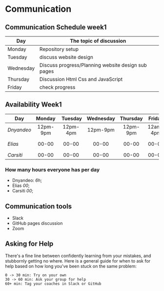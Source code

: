 # Communication

## Communication Schedule week1

| Day       | The topic of discussion                                   |
| --------- | -----------------------                                   |
| Monday    | Repository setup                                          |
| Tuesday   | discuss website design                                    |
| Wednesday | Discuss progress/Planning website design sub pages        |
| Thursday  | Discussion Html Css and JavaScript                        |
| Friday    | check progress                                            |

## Availability Week1

| Day | Monday | Tuesday | Wednesday | Thursday | Friday | Saturday | Sunday |
| --- | :----: | :-----: | :-------: | :------: | :----: | :------: | :----: |
|_Dnyandeo_|12pm-9pm|12pm-4pm|12pm-9pm|12pm-9pm|12am-4pm|-|after class|
|_Elias_|00-00|00-00|00-00|00-00|00-00|00-00|after class|
|_Carsiti_|00-00|00-00|00-00|00-00|00-00|00-00|00-00|

### How many hours everyone has per day

- Dnyandeo: _6h_;
- Elias _00_;
- Carsiti _00_;

## Communication tools

- Slack
- GitHub pages discussion
- Zoom

## Asking for Help

There's a fine line between confidently learning from your mistakes, and
stubbornly getting no where. Here is a general guide for when to ask for help
based on how long you've been stuck on the same problem:

    0 -> 30 min: Try on your own
    30 -> 60 min: Ask your group for help
    60+ min: Tag your coaches in Slack or GitHub
